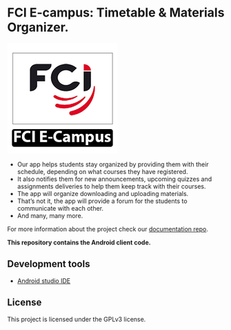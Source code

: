 # FCI E-campus: Timetable & Materials Organizer.
![Logo](https://github.com/FCI-E-campus/fci-e-campus-docs/raw/master/Logo%20%26%20Icon/FCI%20E-campus%20logo%20256x256.png)
* Our app helps students stay organized by providing them with their schedule, depending on what courses they have registered.
* It also notifies them for new announcements, upcoming quizzes and assignments deliveries to help them keep track with their courses.
* The app will organize downloading and uploading materials.
* That’s not it, the app will provide a forum for the students to communicate with each other.
* And many, many more.

For more information about the project check our [documentation repo](https://github.com/FCI-E-campus/fci-e-campus-docs).  

**This repository contains the Android client code.**  

## Development tools
* [Android studio IDE](https://developer.android.com/studio/index.html)

## License
This project is licensed under the GPLv3 license.
